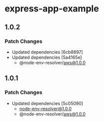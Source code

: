 # express-app-example

## 1.0.2

### Patch Changes

- Updated dependencies [6cb8897]
- Updated dependencies [5a4165e]
  - @node-env-resolver/aws@1.0.0

## 1.0.1

### Patch Changes

- Updated dependencies [5c05090]
  - node-env-resolver@1.0.0
  - @node-env-resolver/aws@1.0.0
